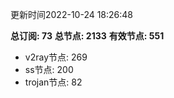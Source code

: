 更新时间2022-10-24 18:26:48

**总订阅: 73**
**总节点: 2133**
**有效节点: 551**
- v2ray节点: 269
- ss节点: 200
- trojan节点: 82

